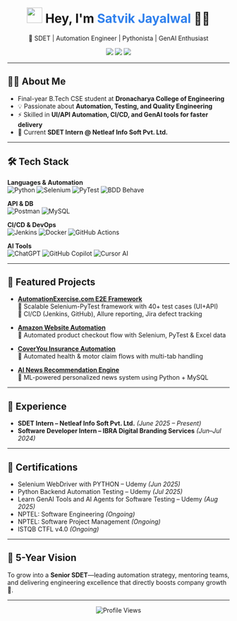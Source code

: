 <h1 align="center">
  <img src="https://raw.githubusercontent.com/iampavangandhi/iampavangandhi/master/gifs/Hi.gif" width="35">
  Hey, I'm <span style="color:#2F80ED">Satvik Jayalwal</span> 👨‍💻
</h1>

<p align="center">
  🚀 SDET | Automation Engineer | Pythonista | GenAI Enthusiast  
</p>

<p align="center">
  <a href="mailto:satvikjayalwalips@gmail.com"><img src="https://img.shields.io/badge/Email-D14836?style=flat&logo=gmail&logoColor=white"/></a>
  <a href="https://github.com/SatvikJayalwal"><img src="https://img.shields.io/badge/GitHub-100000?style=flat&logo=github&logoColor=white"/></a>
  <a href="https://www.linkedin.com/in/satvik-jayalwal-697264227/"><img src="https://img.shields.io/badge/LinkedIn-0A66C2?style=flat&logo=linkedin&logoColor=white"/></a>
</p>

---

## 👨‍💻 About Me
- Final-year B.Tech CSE student at **Dronacharya College of Engineering**  
- 💡 Passionate about **Automation, Testing, and Quality Engineering**  
- ⚡ Skilled in **UI/API Automation, CI/CD, and GenAI tools for faster delivery**  
- 💼 Current **SDET Intern @ Netleaf Info Soft Pvt. Ltd.**

---

## 🛠️ Tech Stack

**Languages & Automation**  
![Python](https://img.shields.io/badge/Python-3776AB?style=flat&logo=python&logoColor=white)
![Selenium](https://img.shields.io/badge/Selenium-43B02A?style=flat&logo=selenium&logoColor=white)
![PyTest](https://img.shields.io/badge/PyTest-0A9EDC?style=flat&logo=pytest&logoColor=white)
![BDD Behave](https://img.shields.io/badge/Behave-BDD-green?style=flat&logo=python&logoColor=white)  

**API & DB**  
![Postman](https://img.shields.io/badge/Postman-FF6C37?style=flat&logo=postman&logoColor=white)
![MySQL](https://img.shields.io/badge/MySQL-4479A1?style=flat&logo=mysql&logoColor=white)

**CI/CD & DevOps**  
![Jenkins](https://img.shields.io/badge/Jenkins-D24939?style=flat&logo=jenkins&logoColor=white)
![Docker](https://img.shields.io/badge/Docker-2496ED?style=flat&logo=docker&logoColor=white)
![GitHub Actions](https://img.shields.io/badge/GitHub%20Actions-2088FF?style=flat&logo=github-actions&logoColor=white)

**AI Tools**  
![ChatGPT](https://img.shields.io/badge/ChatGPT-00A67E?style=flat&logo=openai&logoColor=white)
![GitHub Copilot](https://img.shields.io/badge/Copilot-1DBF73?style=flat&logo=github&logoColor=white)
![Cursor AI](https://img.shields.io/badge/CursorAI-purple?style=flat)

---

## 🚀 Featured Projects

- **[AutomationExercise.com E2E Framework](https://github.com/SatvikJayalwal/AutomationExercise)**  
  🔹 Scalable Selenium-PyTest framework with 40+ test cases (UI+API)  
  🔹 CI/CD (Jenkins, GitHub), Allure reporting, Jira defect tracking  

- **[Amazon Website Automation](https://github.com/SatvikJayalwal/AutomatingAmazon)**  
  🔹 Automated product checkout flow with Selenium, PyTest & Excel data  

- **[CoverYou Insurance Automation](https://github.com/SatvikJayalwal/CoverYouAutomation)**  
  🔹 Automated health & motor claim flows with multi-tab handling  

- **[AI News Recommendation Engine](https://github.com/SatvikJayalwal/AI-News-Recommendation)**  
  🔹 ML-powered personalized news system using Python + MySQL  

---

## 💼 Experience

- **SDET Intern – Netleaf Info Soft Pvt. Ltd.** *(June 2025 – Present)*  
- **Software Developer Intern – IBRA Digital Branding Services** *(Jun–Jul 2024)*  

---

## 📜 Certifications
- Selenium WebDriver with PYTHON – Udemy *(Jun 2025)*  
- Python Backend Automation Testing – Udemy *(Jul 2025)*  
- Learn GenAI Tools and AI Agents for Software Testing – Udemy *(Aug 2025)*  
- NPTEL: Software Engineering *(Ongoing)*  
- NPTEL: Software Project Management *(Ongoing)*  
- ISTQB CTFL v4.0 *(Ongoing)*  

---

## 🎯 5-Year Vision
To grow into a **Senior SDET**—leading automation strategy, mentoring teams, and delivering engineering excellence that directly boosts company growth 🚀.

---

<div align="center">
  <img src="https://komarev.com/ghpvc/?username=SatvikJayalwal&color=blue" alt="Profile Views">
</div>
